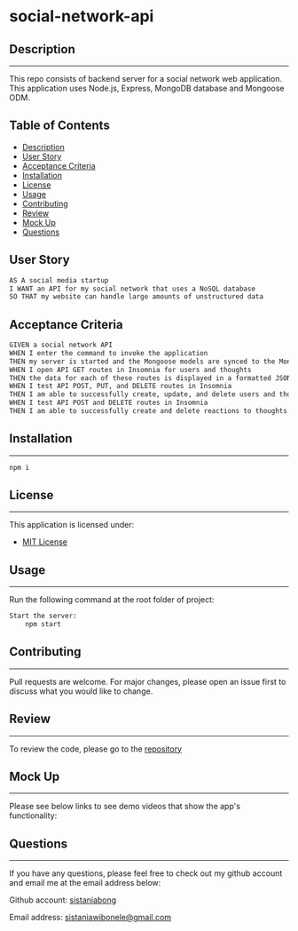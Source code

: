 # social-network-api

## Description
--------------
This repo consists of backend server for a social network web application. This application uses Node.js, Express, MongoDB database and Mongoose ODM.


## Table of Contents

- [Description](#description)
- [User Story](#user-story)
- [Acceptance Criteria](#acceptance-criteria)
- [Installation](#installation)
- [License](#license)
- [Usage](#usage)
- [Contributing](#contributing)
- [Review](#review)
- [Mock Up](#mock-up)
- [Questions](#questions)


## User Story
```md
AS A social media startup
I WANT an API for my social network that uses a NoSQL database
SO THAT my website can handle large amounts of unstructured data
```

## Acceptance Criteria
```md
GIVEN a social network API
WHEN I enter the command to invoke the application
THEN my server is started and the Mongoose models are synced to the MongoDB database
WHEN I open API GET routes in Insomnia for users and thoughts
THEN the data for each of these routes is displayed in a formatted JSON
WHEN I test API POST, PUT, and DELETE routes in Insomnia
THEN I am able to successfully create, update, and delete users and thoughts in my database
WHEN I test API POST and DELETE routes in Insomnia
THEN I am able to successfully create and delete reactions to thoughts and add and remove friends to a user’s friend list
```

## Installation
---
```bash
npm i
```

## License
---
This application is licensed under:

- [MIT License](https://choosealicense.com/licenses/mit/)


## Usage
---
Run the following command at the root folder of project:

```bash
Start the server:
    npm start
```

## Contributing
---
Pull requests are welcome. For major changes, please open an issue first to discuss what you would like to change.

## Review
---
To review the code, please go to the [repository](https://github.com/sistaniabong/https://github.com/sistaniabong/social-network-api)


## Mock Up
---
Please see below links to see demo videos that show the app's functionality:


## Questions
---
If you have any questions, please feel free to check out my github account and email me at the email address below:

Github account: [sistaniabong](https://github.com/sistaniabong)

Email address: sistaniawibonele@gmail.com